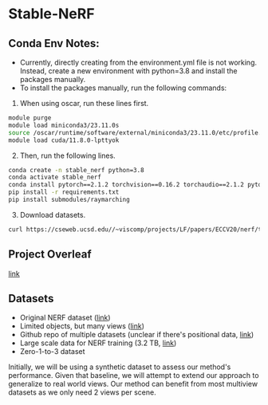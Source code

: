 # Stable-NeRF

## Conda Env Notes:
- Currently, directly creating from the environment.yml file is not working. Instead, create a new environment with python=3.8 and install the packages manually.
- To install the packages manually, run the following commands:
1. When using oscar, run these lines first.
```bash
module purge
module load miniconda3/23.11.0s
source /oscar/runtime/software/external/miniconda3/23.11.0/etc/profile.d/conda.sh
module load cuda/11.8.0-lpttyok
```
2. Then, run the following lines.
```bash
conda create -n stable_nerf python=3.8
conda activate stable_nerf
conda install pytorch==2.1.2 torchvision==0.16.2 torchaudio==2.1.2 pytorch-cuda=11.8 -c pytorch -c nvidia
pip install -r requirements.txt
pip install submodules/raymarching
```
3. Download datasets.
```bash
curl https://cseweb.ucsd.edu//~viscomp/projects/LF/papers/ECCV20/nerf/tiny_nerf_data.npz -o datasets/nerf/tiny_nerf_data.npz
```

## Project Overleaf
[link](https://www.overleaf.com/9285862251qcvdcnhcnbmx#a783ac)

## Datasets
- Original NERF dataset ([link](https://www.kaggle.com/datasets/sauravmaheshkar/nerf-dataset))
- Limited objects, but many views ([link](https://cvg.cit.tum.de/data/datasets/3dreconstruction))
- Github repo of multiple datasets (unclear if there's positional data, [link](https://github.com/KunyuLin/Multi-view-Datasets))
- Large scale data for NERF training (3.2 TB, [link](https://github.com/GAP-LAB-CUHK-SZ/MVImgNet))
- Zero-1-to-3 dataset

Initially, we will be using a synthetic dataset to assess our method's performance. Given that baseline, we will attempt to extend our approach to generalize to real world views. Our method can benefit from most multiview datasets as we only need 2 views per scene.








